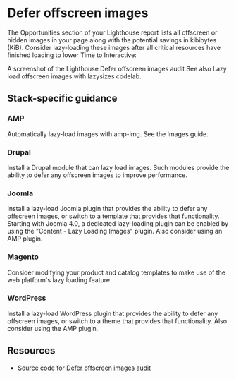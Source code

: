 # Defer offscreen images

The Opportunities section of your Lighthouse report lists all offscreen or hidden images in your page along with the potential savings in kibibytes (KiB). Consider lazy-loading these images after all critical resources have finished loading to lower Time to Interactive:

A screenshot of the Lighthouse Defer offscreen images audit
See also Lazy load offscreen images with lazysizes codelab.

## Stack-specific guidance

### AMP

Automatically lazy-load images with amp-img. See the Images guide.

### Drupal

Install a Drupal module that can lazy load images. Such modules provide the ability to defer any offscreen images to improve performance.

### Joomla

Install a lazy-load Joomla plugin that provides the ability to defer any offscreen images, or switch to a template that provides that functionality. Starting with Joomla 4.0, a dedicated lazy-loading plugin can be enabled by using the "Content - Lazy Loading Images" plugin. Also consider using an AMP plugin.

### Magento

Consider modifying your product and catalog templates to make use of the web platform's lazy loading feature.

### WordPress

Install a lazy-load WordPress plugin that provides the ability to defer any offscreen images, or switch to a theme that provides that functionality. Also consider using the AMP plugin.

## Resources
- [Source code for Defer offscreen images audit](https://github.com/GoogleChrome/lighthouse/blob/master/lighthouse-core/audits/byte-efficiency/offscreen-images.js)
